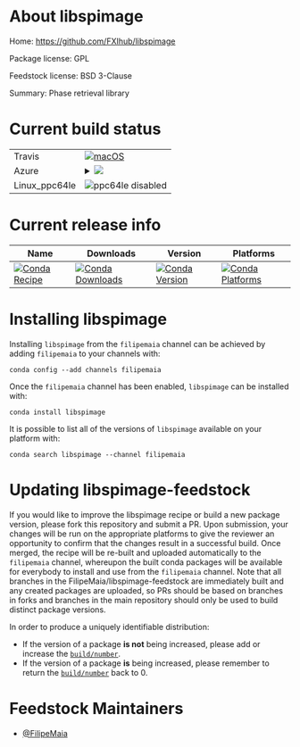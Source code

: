 About libspimage
================

Home: https://github.com/FXIhub/libspimage

Package license: GPL

Feedstock license: BSD 3-Clause

Summary: Phase retrieval library



Current build status
====================


<table><tr>
    <td>Travis</td>
    <td>
      <a href="https://travis-ci.com/FilipeMaia/libspimage-feedstock">
        <img alt="macOS" src="https://img.shields.io/travis/com/FilipeMaia/libspimage-feedstock/master.svg?label=macOS">
      </a>
    </td>
  </tr>
    
  <tr>
    <td>Azure</td>
    <td>
      <details>
        <summary>
          <a href="https://dev.azure.com/FilipeMaia/feedstock-builds/_build/latest?definitionId=&branchName=master">
            <img src="https://dev.azure.com/FilipeMaia/feedstock-builds/_apis/build/status/libspimage-feedstock?branchName=master">
          </a>
        </summary>
        <table>
          <thead><tr><th>Variant</th><th>Status</th></tr></thead>
          <tbody><tr>
              <td>linux</td>
              <td>
                <a href="https://dev.azure.com/FilipeMaia/feedstock-builds/_build/latest?definitionId=&branchName=master">
                  <img src="https://dev.azure.com/FilipeMaia/feedstock-builds/_apis/build/status/libspimage-feedstock?branchName=master&jobName=linux&configuration=linux_" alt="variant">
                </a>
              </td>
            </tr><tr>
              <td>osx</td>
              <td>
                <a href="https://dev.azure.com/FilipeMaia/feedstock-builds/_build/latest?definitionId=&branchName=master">
                  <img src="https://dev.azure.com/FilipeMaia/feedstock-builds/_apis/build/status/libspimage-feedstock?branchName=master&jobName=osx&configuration=osx_" alt="variant">
                </a>
              </td>
            </tr><tr>
              <td>win</td>
              <td>
                <a href="https://dev.azure.com/FilipeMaia/feedstock-builds/_build/latest?definitionId=&branchName=master">
                  <img src="https://dev.azure.com/FilipeMaia/feedstock-builds/_apis/build/status/libspimage-feedstock?branchName=master&jobName=win&configuration=win_" alt="variant">
                </a>
              </td>
            </tr>
          </tbody>
        </table>
      </details>
    </td>
  </tr>
  <tr>
    <td>Linux_ppc64le</td>
    <td>
      <img src="https://img.shields.io/badge/ppc64le-disabled-lightgrey.svg" alt="ppc64le disabled">
    </td>
  </tr>
</table>

Current release info
====================

| Name | Downloads | Version | Platforms |
| --- | --- | --- | --- |
| [![Conda Recipe](https://img.shields.io/badge/recipe-libspimage-green.svg)](https://anaconda.org/filipemaia/libspimage) | [![Conda Downloads](https://img.shields.io/conda/dn/filipemaia/libspimage.svg)](https://anaconda.org/filipemaia/libspimage) | [![Conda Version](https://img.shields.io/conda/vn/filipemaia/libspimage.svg)](https://anaconda.org/filipemaia/libspimage) | [![Conda Platforms](https://img.shields.io/conda/pn/filipemaia/libspimage.svg)](https://anaconda.org/filipemaia/libspimage) |

Installing libspimage
=====================

Installing `libspimage` from the `filipemaia` channel can be achieved by adding `filipemaia` to your channels with:

```
conda config --add channels filipemaia
```

Once the `filipemaia` channel has been enabled, `libspimage` can be installed with:

```
conda install libspimage
```

It is possible to list all of the versions of `libspimage` available on your platform with:

```
conda search libspimage --channel filipemaia
```




Updating libspimage-feedstock
=============================

If you would like to improve the libspimage recipe or build a new
package version, please fork this repository and submit a PR. Upon submission,
your changes will be run on the appropriate platforms to give the reviewer an
opportunity to confirm that the changes result in a successful build. Once
merged, the recipe will be re-built and uploaded automatically to the
`filipemaia` channel, whereupon the built conda packages will be available for
everybody to install and use from the `filipemaia` channel.
Note that all branches in the FilipeMaia/libspimage-feedstock are
immediately built and any created packages are uploaded, so PRs should be based
on branches in forks and branches in the main repository should only be used to
build distinct package versions.

In order to produce a uniquely identifiable distribution:
 * If the version of a package **is not** being increased, please add or increase
   the [``build/number``](https://conda.io/docs/user-guide/tasks/build-packages/define-metadata.html#build-number-and-string).
 * If the version of a package **is** being increased, please remember to return
   the [``build/number``](https://conda.io/docs/user-guide/tasks/build-packages/define-metadata.html#build-number-and-string)
   back to 0.

Feedstock Maintainers
=====================

* [@FilipeMaia](https://github.com/FilipeMaia/)

